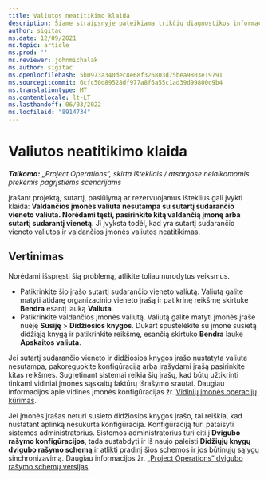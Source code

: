```yaml
---
title: Valiutos neatitikimo klaida
description: Šiame straipsnyje pateikiama trikčių diagnostikos informacija apie valiutos neatitikimo klaidą, įvykstančią įrašant tam tikrų tipų įrašus.
author: sigitac
ms.date: 12/09/2021
ms.topic: article
ms.prod: ''
ms.reviewer: johnmichalak
ms.author: sigitac
ms.openlocfilehash: 5b0973a340dec8e68f326803d75bea9803e19791
ms.sourcegitcommit: 6cfc50d89528df977a8f6a55c1ad39d99800d9b4
ms.translationtype: MT
ms.contentlocale: lt-LT
ms.lasthandoff: 06/03/2022
ms.locfileid: "8914734"
---
```

# <a name="currency-mismatch-error"></a>Valiutos neatitikimo klaida 

_**Taikoma:** „Project Operations“, skirta ištekliais / atsargose nelaikomomis prekėmis pagrįstiems scenarijams_

Įrašant projektą, sutartį, pasiūlymą ar rezervuojamus išteklius gali įvykti klaida: **Valdančios įmonės valiuta nesutampa su sutartį sudarančio vieneto valiuta. Norėdami tęsti, pasirinkite kitą valdančią įmonę arba sutartį sudarantį vienetą**. Ji įvyksta todėl, kad yra sutartį sudarančio vieneto valiutos ir valdančios įmonės valiutos neatitikimas.


## <a name="resolution"></a>Vertinimas

Norėdami išspręsti šią problemą, atlikite toliau nurodytus veiksmus.
- Patikrinkite šio įrašo sutartį sudarančio vieneto valiutą. Valiutą galite matyti atidarę organizacinio vieneto įrašą ir patikrinę reikšmę skirtuke **Bendra** esantį lauką **Valiuta**.
- Patikrinkite valdančios įmonės valiutą. Valiutą galite matyti įmonės įraše nuėję **Susiję** > **Didžiosios knygos**. Dukart spustelėkite su įmone susietą didžiąją knygą ir patikrinkite reikšmę, esančią skirtuko **Bendra** lauke **Apskaitos valiuta**.

Jei sutartį sudarančio vieneto ir didžiosios knygos įrašo nustatyta valiuta nesutampa, pakoreguokite konfigūraciją arba įrašydami įrašą pasirinkite kitas reikšmes. Sugretinant sistemai reikia šių įrašų, kad būtų užtikrinti tinkami vidiniai įmonės sąskaitų faktūrų išrašymo srautai. Daugiau informacijos apie vidines įmonės konfigūracijas žr. [Vidinių įmonės operacijų kūrimas](../../project-accounting/create-intercompany-transactions.md).

Jei įmonės įrašas neturi susieto didžiosios knygos įrašo, tai reiškia, kad nustatant aplinką nesukurta konfigūracija. Konfigūraciją turi pataisyti sistemos administratorius. Sistemos administratorius turi eiti į **Dvigubo rašymo konfigūracijos**, tada sustabdyti ir iš naujo paleisti **Didžiųjų knygų dvigubo rašymo schemą** ir atlikti pradinį šios schemos ir jos būtinųjų sąlygų sinchronizavimą. Daugiau informacijos žr. [„Project Operations“ dvigubo rašymo schemų versijas](../../environment/resource-dual-write-maps.md).
